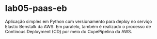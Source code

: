 # lab05-paas-eb

Aplicação simples em Python com versionamento para deploy no serviço Elastic Benstalk da AWS.
Em paralelo, também é realizado o processo de Continous Deployment (CD) por meio do CopePipelina da AWS.
